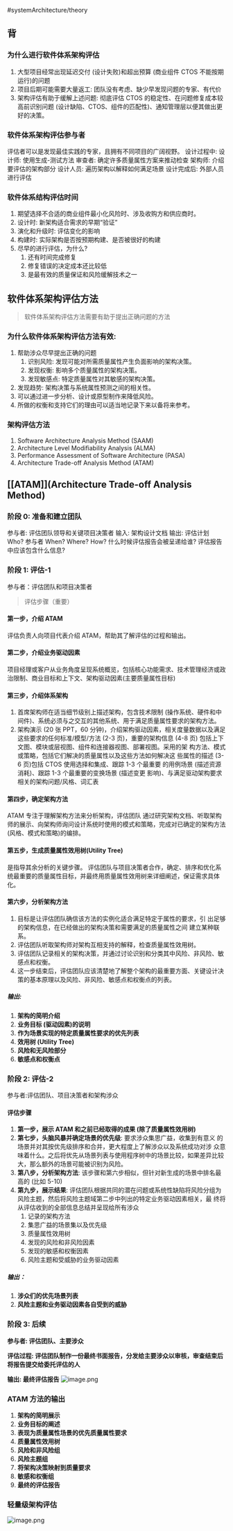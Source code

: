 #systemArchitecture/theory    

## 背
### 为什么进行软件体系架构评估
1. 大型项目经常出现延迟交付 (设计失败)和超出预算 (商业组件 CTOS 不能按期运行)的问题
2. 项目后期可能需要大量返工: 团队没有考虑、缺少早发现问题的专家、有代价
3. 架构评估有助于缓解上述问题: 彻底评估 CTOS 的稳定性、在问题修复成本较高前识别问题 (设计缺陷、CTOS、组件的匹配性)、通知管理层以便其做出更好的决策。

### 软件体系架构评估参与者
评估者可以是发现最佳实践的专家，且拥有不同项目的广阔视野。
设计过程中:
	设计师: 使用生成-测试方法 审查者: 确定许多质量属性方案来推动检查 
	架构师: 介绍要评估的架构部分 
	设计人员: 遍历架构以解释如何满足场景
设计完成后: 外部人员进行评估

### 软件体系结构评估时间
1. 期望选择不合适的商业组件最小化风险时、涉及收购方和供应商时。
2. 设计时: 新架构适合需求的早期“验证”
3. 演化和升级时: 评估变化的影响
4. 构建时: 实际架构是否按预期构建、是否被很好的构建
5. 尽早的进行评估，为什么? 
	1. 还有时间完成修复 
	2. 修复错误的决定成本还比较低 
	3. 是最有效的质量保证和风险缓解技术之一

## 软件体系架构评估方法
>软件体系架构评估方法需要有助于提出正确问题的方法

### 为什么软件体系架构评估方法有效:
1. 帮助涉众尽早提出正确的问题
	1. 识别风险: 发现可能对所需质量属性产生负面影响的架构决策。
	2. 发现权衡: 影响多个质量属性的架构决策。
	3. 发现敏感点: 特定质量属性对其敏感的架构决策。
2. 发现趋势: 架构决策与系统属性预测之间的相关性。
3. 可以通过进一步分析、设计或原型制作来降低风险。
4. 所做的权衡和支持它们的理由可以适当地记录下来以备将来参考。

### 架构评估方法
1. Software Architecture Analysis Method (SAAM)
2. Architecture Level Modifiability Analysis (ALMA)
3. Performance Assessment of Software Architecture (PASA)
4. Architecture Trade-off Analysis Method (ATAM)

## [[ATAM]](Architecture Trade-off Analysis Method)
### 阶段 0: 准备和建立团队
参与者: 评估团队领导和关键项目决策者
输入: 架构设计文档
输出: 评估计划
	Who? 参与者 
	When? Where? How? 
	什么时候评估报告会被呈递给谁?
	评估报告中应该包含什么信息?

### 阶段 1: 评估-1
参与者：评估团队和项目决策者

>评估步骤（重要）
#### 第一步，介绍 ATAM
评估负责人向项目代表介绍 ATAM，帮助其了解评估的过程和输出。

#### 第二步，介绍业务驱动因素
项目经理或客户从业务角度呈现系统概览，包括核心功能需求、技术管理经济或政治限制、商业目标和上下文、架构驱动因素(主要质量属性目标)

#### 第三步，介绍体系架构
1. 首席架构师在适当细节级别上描述架构，包含技术限制 (操作系统、硬件和中间件)、系统必须与之交互的其他系统、用于满足质量属性要求的架构方法。
2. 架构演示 (20 张 PPT，60 分钟)，介绍架构驱动因素，相关度量数据以及满足这些要求的任何标准/模型/方法 (2-3 页)，重要的架构信息 (4-8 页) 包括上下文图、模块或层视图、组件和连接器视图、部署视图。采用的架 构方法、模式或策略，包括它们解决的质量属性以及这些方法如何解决这 些属性的描述 (3-6 页)包括 CTOS 使用选择和集成、跟踪 1-3 个最重要 的用例场景 (描述资源消耗)、跟踪 1-3 个最重要的变换场景 (描述变更 影响)、与满足驱动架构要求相关的架构问题/风格、词汇表

#### 第四步，确定架构方法
ATAM 专注于理解架构方法来分析架构，评估团队 通过研究架构文档、听取架构师的展示、向架构师询问设计系统时使用的模式和策略，完成对已确定的架构方法(风格、模式和策略)的编排。

#### 第五步，生成质量属性效用树(Utility Tree)
是指导其余分析的关键步骤。 评估团队与项目决策者合作，确定、排序和优化系统最重要的质量属性目标，并最终用质量属性效用树来详细阐述，保证需求具体化。

#### 第六步，分析架构方法
1. 目标是让评估团队确信该方法的实例化适合满足特定于属性的要求，引 出足够的架构信息，在已经做出的架构决策和需要满足的质量属性之间 建立某种联系。
2. 评估团队听取架构师对架构互相支持的解释，检查质量属性效用树。
3. 评估团队记录相关的架构决策，并通过讨论识别和分类其中风险、非风险、敏感点和权衡。
4. 这一步结束后，评估团队应该清楚地了解整个架构的最重要方面、关键设计决策的基本原理以及风险、非风险、敏感点和权衡点的列表。

##### 输出:
1. **架构的简明介绍**
2. **业务目标 (驱动因素)的说明**
3. **作为场景实现的特定质量属性要求的优先列表**
4. **效用树 (Utility Tree)**
5. **风险和无风险部分**
6. **敏感点和权衡点**

### 阶段 2: 评估-2
参与者:评估团队、项目决策者和架构涉众 

#### 评估步骤
1. **第一步，展示 ATAM 和之前已经取得的成果 (除了质量属性效用树)**
2. **第七步，头脑风暴并确定场景的优先级**: 要求涉众集思广益，收集到有意义 的场景并对其按优先级排序和合并，更大程度上了解涉众以及系统成功对涉 众意味着什么。之后将优先从场景列表与使用程序树中的场景比较，如果差异比较大，那么额外的场景可能被识别为风险。
3. **第八步，分析架构方法**: 该步骤和第六步相似，但针对新生成的场景中排名最高的 (比如 5-10)
4. **第九步，展示结果**: 评估团队根据共同的潜在问题或系统性缺陷将风险分组为风险主题，然后将风险主题域第二步中列出的特定业务驱动因素相关，最 终将从评估收到的全部信息总结并呈现给所有涉众
	1. 记录的架构方法
	2. 集思广益的场景集以及优先级
	3. 质量属性效用树  
	4. 发现的风险和非风险因素  
	5. 发现的敏感和权衡因素  
	6. 风险主题和受威胁的业务驱动因素
##### 输出：
1. **涉众们的优先场景列表**  
2. **风险主题和业务驱动因素各自受到的威胁**

### 阶段 3: 后续
**参与者: 评估团队、主要涉众**

**评估过程: 评估团队制作一份最终书面报告，分发给主要涉众以审核，审查结束后
将报告提交给委托评估的人**

**输出: 最终评估报告**
![image.png](https://typora-tes.oss-cn-shanghai.aliyuncs.com/picgo/20230522161202.png)

### ATAM 方法的输出
1. **架构的简明展示**
2. **业务目标的阐述**
3. **表现为质量属性场景的优先质量属性要求**
4. **质量属性效用树**
5. **风险和非风险组**
6. **风险主题组**  
7. **将架构决策映射到质量要求**
8. **敏感和权衡组**  
9. **最终的评估报告**

### 轻量级架构评估
![image.png](https://typora-tes.oss-cn-shanghai.aliyuncs.com/picgo/20230522161410.png)




